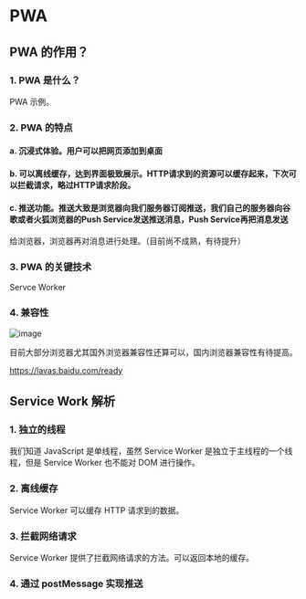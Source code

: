 # PWA

## PWA 的作用？

### 1. PWA 是什么？

PWA 示例。

### 2. PWA 的特点

#### a. 沉浸式体验。用户可以把网页添加到桌面
#### b. 可以离线缓存，达到界面极致展示。HTTP请求到的资源可以缓存起来，下次可以拦截请求，略过HTTP请求阶段。
#### c. 推送功能。推送大致是浏览器向我们服务器订阅推送，我们自己的服务器向谷歌或者火狐浏览器的Push Service发送推送消息，Push Service再把消息发送
给浏览器，浏览器再对消息进行处理。（目前尚不成熟，有待提升）

### 3. PWA 的关键技术

Servce Worker

### 4. 兼容性

![image](http://www.mk2048.com/web_upload/blog_imgs/10/https___user-gold-cdn-xitu-io_2018_7_28_164df156c15abc42_w-1240_h-458_f-png_s-120965.gif)

目前大部分浏览器尤其国外浏览器兼容性还算可以，国内浏览器兼容性有待提高。

https://lavas.baidu.com/ready

## Service Work 解析

### 1. 独立的线程

我们知道 JavaScript 是单线程，虽然 Service Worker 是独立于主线程的一个线程，但是 Service Worker 也不能对 DOM 进行操作。

### 2. 离线缓存

Service Worker 可以缓存 HTTP 请求到的数据。

### 3. 拦截网络请求

Service Worker 提供了拦截网络请求的方法。可以返回本地的缓存。

### 4. 通过 postMessage 实现推送


